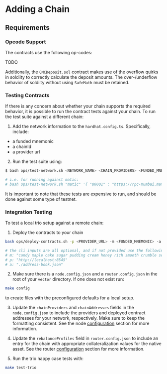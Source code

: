 # Adding a Chain

## Requirements

### Opcode Support

The contracts use the following op-codes:

TODO

Additionally, the `CMCDeposit.sol` contract makes use of the overflow quirks in soldiity to correctly calculate the deposit amounts. The over-/underflow behavior of soldiity without using `SafeMath` must be retained.

### Testing Contracts

If there is any concern about whether your chain supports the required behavior, it is possible to run the contract tests against your chain. To run the test suite against a different chain:

1. Add the network information to the `hardhat.config.ts`. Specifically, include:

- a funded mnemonic
- a chainId
- a provider url

2. Run the test suite using:

```sh
$ bash ops/test-network.sh <NETWORK_NAME> <CHAIN_PROVIDERS> <FUNDED_MNEMONIC>

# i.e. for running against matic:
# bash ops/test-network.sh "matic" '{ "80001" : "https://rpc-mumbai.matic.today" }' "candy maple cake sugar pudding cream honey rich smooth crumble sweet treat"
```

It is important to note that these tests are expensive to run, and should be done against some type of testnet.

### Integration Testing

To test a local trio setup against a remote chain:

1. Deploy the contracts to your chain

```sh
bash ops/deploy-contracts.sh -p <PROVIDER_URL> -m <FUNDED_MNEMONIC> -a <ADDRESS_BOOK_PATH>

# the cli inputs are all optional, and if not provided use the following defaults:
# m: "candy maple cake sugar pudding cream honey rich smooth crumble sweet treat"
# p: "http://localhost:8545"
# a: "./address-book.json"
```

2. Make sure there is a `node.config.json` and a `router.config.json` in the root of your `vector` directory. If one does not exist run:

```sh
make config
```

to create files with the preconfigured defaults for a local setup.

3. Update the `chainProviders` and `chainAddresses` fields in the `node.config.json` to include the providers and deployed contract addresses for your network, respectively. Make sure to keep the formatting consistent. See the node [configuration](../node/configure.md) section for more information.

4. Update the `rebalanceProfiles` field in `router.config.json` to include an entry for the chain with appropriate collateralization values for the native asset. See the router [configuration](./configure.md) section for more information.

5. Run the trio happy case tests with:

```sh
make test-trio
```
